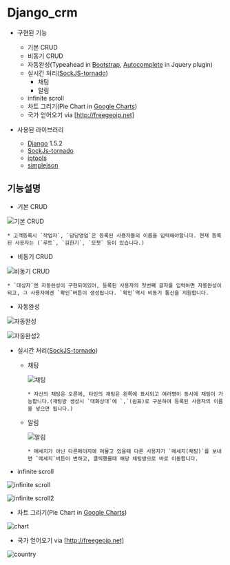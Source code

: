 Django_crm
==========

* 구현된 기능
  * 기본 CRUD
  * 비동기 CRUD
  * 자동완성(Typeahead in [Bootstrap][], [Autocomplete] in Jquery plugin)
  * 실시간 처리([SockJS-tornado])
      * 채팅
      * 알림
  * infinite scroll
  * 차트 그리기(Pie Chart in [Google Charts])
  * 국가 얻어오기 via [http://freegeoip.net]

* 사용된 라이브러리
    * [Django](https://www.djangoproject.com) 1.5.2
    * [SockJs-tornado](https://github.com/mrjoes/sockjs-tornado)
    * [iptools](https://github.com/bd808/python-iptools)
    * [simplejson](http://simplejson.readthedocs.org/)

기능설명
--------
* 기본 CRUD

![기본 CRUD](http://img.naver.net/static/www/u/2013/0819/nmms_111143893.gif)
    
    * 고객등록시 `작업자`, `담당영업`은 등록된 사용자들의 이름을 입력해야합니다. 현재 등록된 사용자는 (`루트`, `김한기`, `모젯` 등이 있습니다.)

* 비동기 CRUD

![비동기 CRUD](http://img.naver.net/static/www/u/2013/0819/nmms_111143893.gif)

    * `대상자`엔 자동완성이 구현되어있어, 등록된 사용자의 첫번째 글자를 입력하면 자동완성이 되고, 그 사용자에겐 `확인`버튼이 생성됩니다. `확인`역시 비동기 통신을 지원합니다.

* 자동완성

![자동완성](http://img.naver.net/static/www/u/2013/0819/nmms_111143893.gif)

![자동완성2](http://img.naver.net/static/www/u/2013/0819/nmms_111143893.gif)

* 실시간 처리([SockJS-tornado])
    * 채팅

      ![채팅](http://img.naver.net/static/www/u/2013/0819/nmms_111143893.gif)

          * 자신의 채팅은 오른에, 타인의 채팅은 왼쪽에 표시되고 여러명이 동시에 채팅이 가능합니다.(채팅방 생성시 `대화상대`에 `,`(쉼표)로 구분하여 등록된 사용자의 이름을 넣으면 됩니다.)

    * 알림

      ![알림](http://img.naver.net/static/www/u/2013/0819/nmms_111143893.gif)

          * 메세지가 아닌 다른페이지에 머물고 있을때 다른 사용자가 `메세지(채팅)`를 보내면 `메세지`버튼이 변하고, 클릭했을때 해당 채팅방으로 바로 이동합니다.

* infinite scroll

![infinite scroll](http://img.naver.net/static/www/u/2013/0819/nmms_111143893.gif)

![infinite scroll2](http://img.naver.net/static/www/u/2013/0819/nmms_111143893.gif)

* 차트 그리기(Pie Chart in [Google Charts])

![chart](http://img.naver.net/static/www/u/2013/0819/nmms_111143893.gif)

* 국가 얻어오기 via [http://freegeoip.net]

![country](http://img.naver.net/static/www/u/2013/0819/nmms_111143893.gif)


[Bootstrap]: http://getbootstrap.com
[Autocomplete]: http://bassistance.de/jquery-plugins/jquery-plugin-autocomplete
[SockJS-tornado]: https://github.com/mrjoes/sockjs-tornado
[Google Charts]: https://google-developers.appspot.com/chart/
[http://freegeoip.net]: http://freegeoip.net